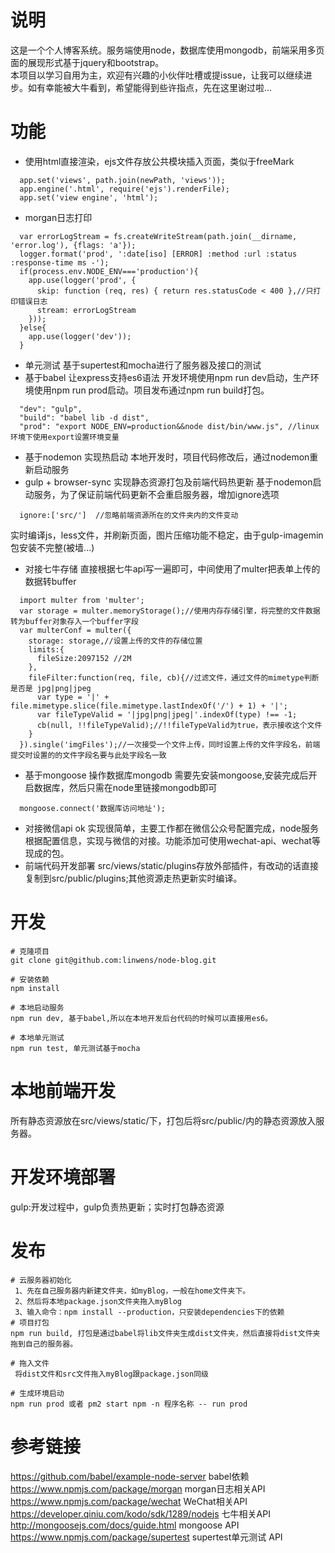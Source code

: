 # 说明
  这是一个个人博客系统。服务端使用node，数据库使用mongodb，前端采用多页面的展现形式基于jquery和bootstrap。  
  本项目以学习自用为主，欢迎有兴趣的小伙伴吐槽或提issue，让我可以继续进步。如有幸能被大牛看到，希望能得到些许指点，先在这里谢过啦...
# 功能
 * 使用html直接渲染，ejs文件存放公共模块插入页面，类似于freeMark  
 ```
   app.set('views', path.join(newPath, 'views'));
   app.engine('.html', require('ejs').renderFile);
   app.set('view engine', 'html');
 ```
 * morgan日志打印
 ```
   var errorLogStream = fs.createWriteStream(path.join(__dirname, 'error.log'), {flags: 'a'});
   logger.format('prod', ':date[iso] [ERROR] :method :url :status :response-time ms -');
   if(process.env.NODE_ENV==='production'){
     app.use(logger('prod', {
       skip: function (req, res) { return res.statusCode < 400 },//只打印错误日志
       stream: errorLogStream
     }));
   }else{
     app.use(logger('dev'));
   }
 ```
 * 单元测试
   基于supertest和mocha进行了服务器及接口的测试
 * 基于babel 让express支持es6语法
   开发环境使用npm run dev启动，生产环境使用npm run prod启动。项目发布通过npm run build打包。
 ```
   "dev": "gulp",
   "build": "babel lib -d dist",
   "prod": "export NODE_ENV=production&&node dist/bin/www.js", //linux环境下使用export设置环境变量
 ```
 * 基于nodemon 实现热启动
   本地开发时，项目代码修改后，通过nodemon重新启动服务
 * gulp + browser-sync 实现静态资源打包及前端代码热更新
   基于nodemon启动服务，为了保证前端代码更新不会重启服务器，增加ignore选项
 ```
   ignore:['src/']  //忽略前端资源所在的文件夹内的文件变动
 ```
   实时编译js，less文件，并刷新页面，图片压缩功能不稳定，由于gulp-imagemin包安装不完整(被墙...)
 * 对接七牛存储
   直接根据七牛api写一遍即可，中间使用了multer把表单上传的数据转buffer
 ```
   import multer from 'multer';
   var storage = multer.memoryStorage();//使用内存存储引擎，将完整的文件数据转为buffer对象存入一个buffer字段
   var multerConf = multer({
     storage: storage,//设置上传的文件的存储位置
     limits:{
       fileSize:2097152 //2M
     },
     fileFilter:function(req, file, cb){//过滤文件，通过文件的mimetype判断是否是 jpg|png|jpeg 
       var type = '|' + file.mimetype.slice(file.mimetype.lastIndexOf('/') + 1) + '|';
       var fileTypeValid = '|jpg|png|jpeg|'.indexOf(type) !== -1;
       cb(null, !!fileTypeValid);//!!fileTypeValid为true，表示接收这个文件
     }
   }).single('imgFiles');//一次接受一个文件上传，同时设置上传的文件字段名，前端提交时设置的的文件字段名要与此处字段名一致
 ```
 * 基于mongoose 操作数据库mongodb
 	需要先安装mongoose,安装完成后开启数据库，然后只需在node里链接mongodb即可
 ```
   mongoose.connect('数据库访问地址');
 ```
 * 对接微信api ok
   实现很简单，主要工作都在微信公众号配置完成，node服务根据配置信息，实现与微信的对接。功能添加可使用wechat-api、wechat等现成的包。
 * 前端代码开发部署
   src/views/static/plugins存放外部插件，有改动的话直接复制到src/public/plugins;其他资源走热更新实时编译。

# 开发

	# 克隆项目
	git clone git@github.com:linwens/node-blog.git

	# 安装依赖
	npm install

	# 本地启动服务
	npm run dev, 基于babel,所以在本地开发后台代码的时候可以直接用es6。
	
	# 本地单元测试
	npm run test, 单元测试基于mocha

# 本地前端开发
 所有静态资源放在src/views/static/下，打包后将src/public/内的静态资源放入服务器。

# 开发环境部署
 gulp:开发过程中，gulp负责热更新；实时打包静态资源

# 发布
	# 云服务器初始化
	 1、先在自己服务器内新建文件夹，如myBlog，一般在home文件夹下。 
	 2、然后将本地package.json文件夹拖入myBlog
	 3、输入命令：npm install --production，只安装dependencies下的依赖
	# 项目打包
	npm run build, 打包是通过babel将lib文件夹生成dist文件夹，然后直接将dist文件夹拖到自己的服务器。 
	
	# 拖入文件
	 将dist文件和src文件拖入myBlog跟package.json同级

	# 生成环境启动
	npm run prod 或者 pm2 start npm -n 程序名称 -- run prod

# 参考链接
 https://github.com/babel/example-node-server  babel依赖  
 https://www.npmjs.com/package/morgan  morgan日志相关API  
 https://www.npmjs.com/package/wechat  WeChat相关API  
 https://developer.qiniu.com/kodo/sdk/1289/nodejs  七牛相关API  
 http://mongoosejs.com/docs/guide.html  mongoose API  
 https://www.npmjs.com/package/supertest  supertest单元测试 API  
